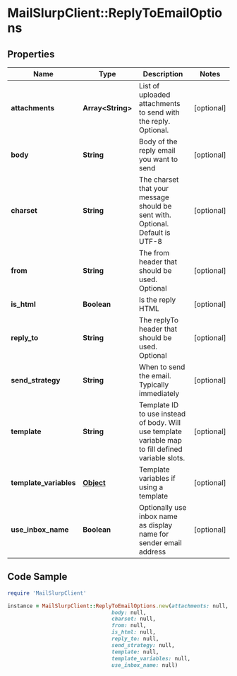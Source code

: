 # MailSlurpClient::ReplyToEmailOptions

## Properties

Name | Type | Description | Notes
------------ | ------------- | ------------- | -------------
**attachments** | **Array&lt;String&gt;** | List of uploaded attachments to send with the reply. Optional. | [optional] 
**body** | **String** | Body of the reply email you want to send | [optional] 
**charset** | **String** | The charset that your message should be sent with. Optional. Default is UTF-8 | [optional] 
**from** | **String** | The from header that should be used. Optional | [optional] 
**is_html** | **Boolean** | Is the reply HTML | [optional] 
**reply_to** | **String** | The replyTo header that should be used. Optional | [optional] 
**send_strategy** | **String** | When to send the email. Typically immediately | [optional] 
**template** | **String** | Template ID to use instead of body. Will use template variable map to fill defined variable slots. | [optional] 
**template_variables** | [**Object**]() | Template variables if using a template | [optional] 
**use_inbox_name** | **Boolean** | Optionally use inbox name as display name for sender email address | [optional] 

## Code Sample

```ruby
require 'MailSlurpClient'

instance = MailSlurpClient::ReplyToEmailOptions.new(attachments: null,
                                 body: null,
                                 charset: null,
                                 from: null,
                                 is_html: null,
                                 reply_to: null,
                                 send_strategy: null,
                                 template: null,
                                 template_variables: null,
                                 use_inbox_name: null)
```



